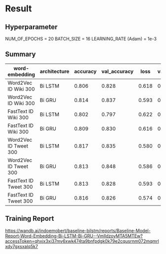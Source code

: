 # Result

## Hyperparameter
NUM_OF_EPOCHS = 20
BATCH_SIZE = 16
LEARNING_RATE (Adam) = 1e-3

## Summary
| word-embedding        | architecture | accuracy | val_accuracy | loss  | val_loss | best_epoch | runtime |
|-----------------------|--------------|----------|--------------|-------|----------|------------|---------|
| Word2Vec ID Wiki 300  | Bi LSTM      | 0.806    | 0.828        | 0.618 | 0.608    | 8          | 50s     |
| Word2Vec ID Wiki 300  | Bi GRU       | 0.814    | 0.837        | 0.593 | 0.566    | 4          | 41s     |
| FastText ID Wiki 300  | Bi LSTM      | 0.802    | 0.797        | 0.622 | 0.694    | 8          | 50s     |
| FastText ID Wiki 300  | Bi GRU       | 0.809    | 0.830        | 0.616 | 0.564    | 8          | 49s     |
| Word2Vec ID Tweet 300 | Bi LSTM      | 0.817    | 0.835        | 0.580 | 0.584    | 4          | 49s     |
| Word2Vec ID Tweet 300 | Bi GRU       | 0.813    | 0.848        | 0.586 | 0.559    | 8          | 56s     |
| FastText ID Tweet 300 | Bi LSTM      | 0.813    | 0.828        | 0.593 | 0.606    | 8          | 1m 5s   |
| FastText ID Tweet 300 | Bi GRU       | 0.816    | 0.826        | 0.574 | 0.579    | 8          | 58s     |

## Training Report
https://wandb.ai/indoemobert/baseline-bilstm/reports/Baseline-Model-Report-Word-Embedding-Bi-LSTM-Bi-GRU--VmlldzoyMTA5MTEw?accessToken=qhxjx3xi37mv6xwk474ta9bnfpdgk0k79e2cqusrnm072mqmrlxdy7gxsxalq5k7

